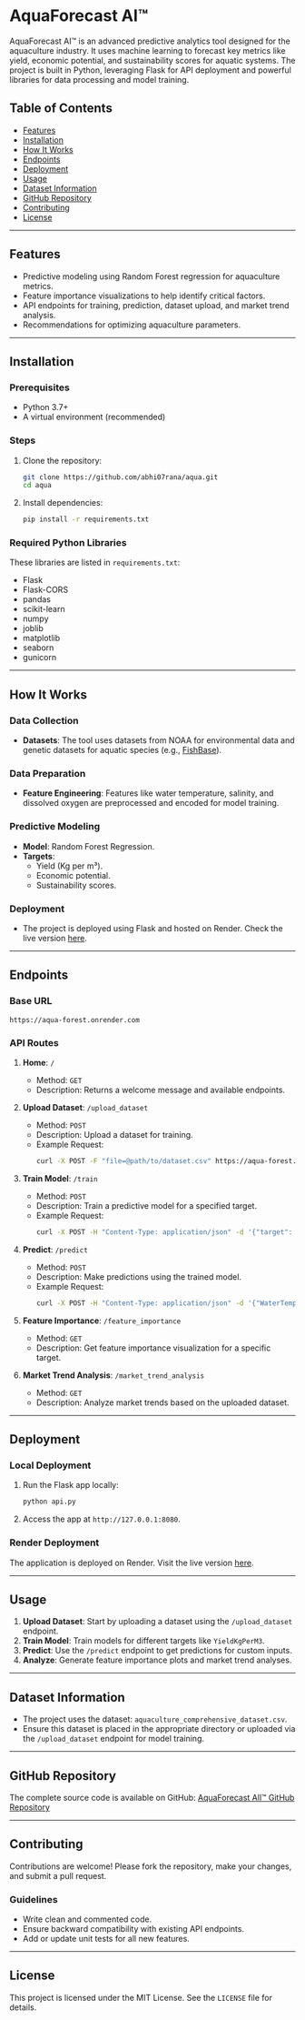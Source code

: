 # AquaForecast AI™

AquaForecast AI™ is an advanced predictive analytics tool designed for the aquaculture industry. It uses machine learning to forecast key metrics like yield, economic potential, and sustainability scores for aquatic systems. The project is built in Python, leveraging Flask for API deployment and powerful libraries for data processing and model training.

## Table of Contents
- [Features](#features)
- [Installation](#installation)
- [How It Works](#how-it-works)
- [Endpoints](#endpoints)
- [Deployment](#deployment)
- [Usage](#usage)
- [Dataset Information](#dataset-information)
- [GitHub Repository](#github-repository)
- [Contributing](#contributing)
- [License](#license)

---

## Features
- Predictive modeling using Random Forest regression for aquaculture metrics.
- Feature importance visualizations to help identify critical factors.
- API endpoints for training, prediction, dataset upload, and market trend analysis.
- Recommendations for optimizing aquaculture parameters.

---

## Installation

### Prerequisites
- Python 3.7+
- A virtual environment (recommended)

### Steps
1. Clone the repository:
   ```bash
   git clone https://github.com/abhi07rana/aqua.git
   cd aqua
   ```

2. Install dependencies:
   ```bash
   pip install -r requirements.txt
   ```

### Required Python Libraries
These libraries are listed in `requirements.txt`:
- Flask
- Flask-CORS
- pandas
- scikit-learn
- numpy
- joblib
- matplotlib
- seaborn
- gunicorn

---

## How It Works

### Data Collection
- **Datasets**: The tool uses datasets from NOAA for environmental data and genetic datasets for aquatic species (e.g., [FishBase](https://www.fishbase.org)).

### Data Preparation
- **Feature Engineering**: Features like water temperature, salinity, and dissolved oxygen are preprocessed and encoded for model training.

### Predictive Modeling
- **Model**: Random Forest Regression.
- **Targets**:
  - Yield (Kg per m³).
  - Economic potential.
  - Sustainability scores.

### Deployment
- The project is deployed using Flask and hosted on Render. Check the live version [here](https://aqua-forest.onrender.com).

---

## Endpoints

### Base URL
`https://aqua-forest.onrender.com`

### API Routes

1. **Home**: `/`
   - Method: `GET`
   - Description: Returns a welcome message and available endpoints.

2. **Upload Dataset**: `/upload_dataset`
   - Method: `POST`
   - Description: Upload a dataset for training.
   - Example Request:
     ```bash
     curl -X POST -F "file=@path/to/dataset.csv" https://aqua-forest.onrender.com/upload_dataset
     ```

3. **Train Model**: `/train`
   - Method: `POST`
   - Description: Train a predictive model for a specified target.
   - Example Request:
     ```bash
     curl -X POST -H "Content-Type: application/json" -d '{"target": "YieldKgPerM3"}' https://aqua-forest.onrender.com/train
     ```

4. **Predict**: `/predict`
   - Method: `POST`
   - Description: Make predictions using the trained model.
   - Example Request:
     ```bash
     curl -X POST -H "Content-Type: application/json" -d '{"WaterTemperature": 25, "Salinity": 30, ...}' https://aqua-forest.onrender.com/predict
     ```

5. **Feature Importance**: `/feature_importance`
   - Method: `GET`
   - Description: Get feature importance visualization for a specific target.

6. **Market Trend Analysis**: `/market_trend_analysis`
   - Method: `GET`
   - Description: Analyze market trends based on the uploaded dataset.

---

## Deployment

### Local Deployment

1. Run the Flask app locally:
   ```bash
   python api.py
   ```

2. Access the app at `http://127.0.0.1:8080`.

### Render Deployment

The application is deployed on Render. Visit the live version [here](https://aqua-forest.onrender.com).

---

## Usage

1. **Upload Dataset**: Start by uploading a dataset using the `/upload_dataset` endpoint.
2. **Train Model**: Train models for different targets like `YieldKgPerM3`.
3. **Predict**: Use the `/predict` endpoint to get predictions for custom inputs.
4. **Analyze**: Generate feature importance plots and market trend analyses.

---

## Dataset Information
- The project uses the dataset: `aquaculture_comprehensive_dataset.csv`.
- Ensure this dataset is placed in the appropriate directory or uploaded via the `/upload_dataset` endpoint for model training.

---

## GitHub Repository
The complete source code is available on GitHub:
[AquaForecast All™ GitHub Repository](https://github.com/abhi07rana/aqua)

---

## Contributing

Contributions are welcome! Please fork the repository, make your changes, and submit a pull request.

### Guidelines
- Write clean and commented code.
- Ensure backward compatibility with existing API endpoints.
- Add or update unit tests for all new features.

---

## License
This project is licensed under the MIT License. See the `LICENSE` file for details.

